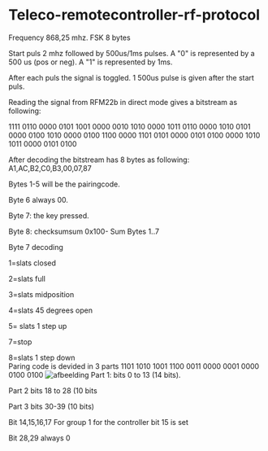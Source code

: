 # Teleco-remotecontroller-rf-protocol
Frequency 868,25 mhz.  FSK 8 bytes

Start puls 2 mhz followed by 500us/1ms pulses. A "0" is represented by a 500 us (pos or neg). A "1" is represented by 1ms.

After each puls the signal is toggled. 1 500us pulse is given after the start puls.

Reading the signal from RFM22b in direct mode gives a bitstream as following:

1111 0110 0000 0101 1001 0000 0010 1010 0000 1011 0110 0000 1010 0101 0000 0100 1010 0000 0100 1100 0000 1101 0101 0000 
0101 0100 0000 1010 1011 0000 0101 0100

After decoding the bitstream has 8 bytes as following: A1,AC,B2,C0,B3,00,07,87

Bytes 1-5 will be the pairingcode. 

Byte 6 always 00. 

Byte 7: the key pressed. 

Byte 8: checksumsum 0x100- Sum Bytes 1..7

Byte 7 decoding

1=slats closed

2=slats full 

3=slats midposition

4=slats 45 degrees open

5= slats 1 step up

7=stop


8=slats 1 step down               
Paring code is devided in 3 parts 1101 1010 1001 1100 0011 0000 0001 0000 0100 0100
![afbeelding](https://github.com/user-attachments/assets/3c9eb5e5-f904-45ff-99ac-6c3ab7eac949)
Part 1: bits 0 to 13 (14 bits). 

Part 2 bits 18 to 28 (10 bits

Part 3 bits 30-39 (10 bits)

Bit 14,15,16,17 For group 1 for the controller bit 15 is set

Bit 28,29 always 0
